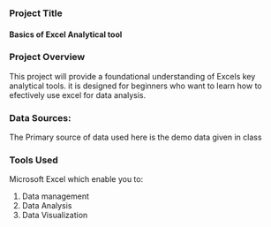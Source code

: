 ### Project Title
#### Basics of Excel Analytical tool
 

### Project Overview
This project will provide a foundational understanding of Excels key analytical tools. it is designed for beginners who want to learn how to efectively use excel for data analysis.

### Data Sources:

The Primary source of data used here is the demo data given in class

### Tools Used
Microsoft Excel which enable you to:
1. Data management
2. Data Analysis
3. Data Visualization
